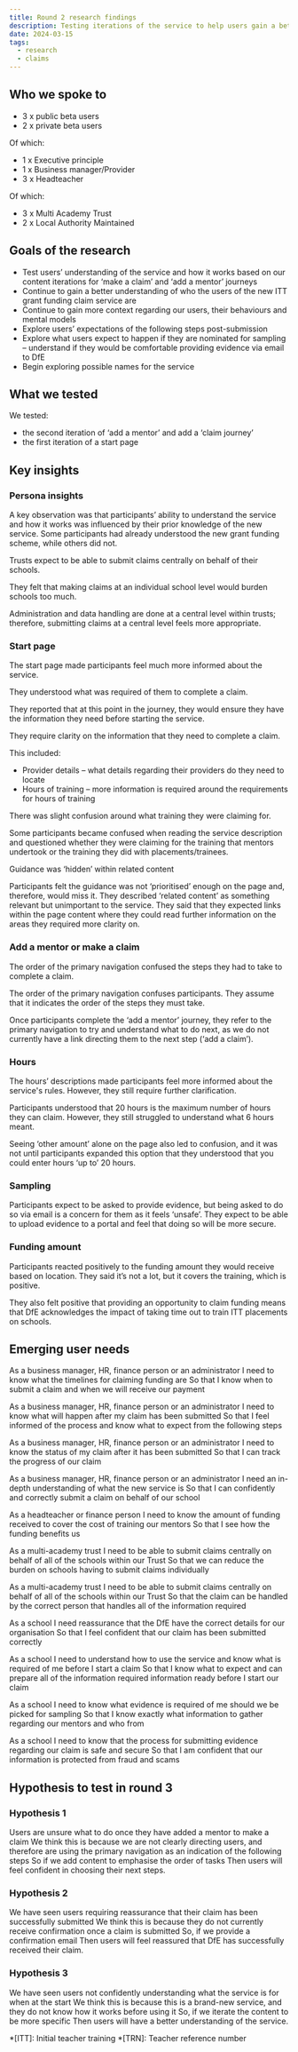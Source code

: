 ```yaml
---
title: Round 2 research findings
description: Testing iterations of the service to help users gain a better understanding of the service, as well as their expectations of post-submission and sampling
date: 2024-03-15
tags:
  - research
  - claims
---
```


## Who we spoke to

- 3 x public beta users
- 2 x private beta users

Of which:

- 1 x Executive principle
- 1 x Business manager/Provider
- 3 x Headteacher

Of which:

- 3 x Multi Academy Trust
- 2 x Local Authority Maintained

## Goals of the research

- Test users’ understanding of the service and how it works based on our content iterations for ‘make a claim’ and ‘add a mentor’ journeys
- Continue to gain a better understanding of who the users of the new ITT grant funding claim service are
- Continue to gain more context regarding our users, their behaviours and mental models
- Explore users’ expectations of the following steps post-submission
- Explore what users expect to happen if they are nominated for sampling – understand if they would be comfortable providing evidence via email to DfE
- Begin exploring possible names for the service

## What we tested

We tested:

- the second iteration of ‘add a mentor’ and add a ‘claim journey’
- the first iteration of a start page

## Key insights

### Persona insights

A key observation was that participants’ ability to understand the service and how it works was influenced by their prior knowledge of the new service. Some participants had already understood the new grant funding scheme, while others did not.

Trusts expect to be able to submit claims centrally on behalf of their schools.

They felt that making claims at an individual school level would burden schools too much.

Administration and data handling are done at a central level within trusts; therefore, submitting claims at a central level feels more appropriate.

### Start page

The start page made participants feel much more informed about the service.

They understood what was required of them to complete a claim.

They reported that at this point in the journey, they would ensure they have the information they need before starting the service.

They require clarity on the information that they need to complete a claim.

This included:

- Provider details – what details regarding their providers do they need to locate
- Hours of training – more information is required around the requirements for hours of training

There was slight confusion around what training they were claiming for.

Some participants became confused when reading the service description and questioned whether they were claiming for the training that mentors undertook or the training they did with placements/trainees.

Guidance was ‘hidden’ within related content

Participants felt the guidance was not ‘prioritised’ enough on the page and, therefore, would miss it. They described ‘related content’ as something relevant but unimportant to the service. They said that they expected links within the page content where they could read further information on the areas they required more clarity on.

### Add a mentor or make a claim

The order of the primary navigation confused the steps they had to take to complete a claim.

The order of the primary navigation confuses participants. They assume that it indicates the order of the steps they must take.

Once participants complete the ‘add a mentor’ journey, they refer to the primary navigation to try and understand what to do next, as we do not currently have a link directing them to the next step (‘add a claim’).

### Hours

The hours’ descriptions made participants feel more informed about the service's rules. However, they still require further clarification.

Participants understood that 20 hours is the maximum number of hours they can claim. However, they still struggled to understand what 6 hours meant.

Seeing ‘other amount’ alone on the page also led to confusion, and it was not until participants expanded this option that they understood that you could enter hours ‘up to’ 20 hours.

### Sampling

Participants expect to be asked to provide evidence, but being asked to do so via email is a concern for them as it feels ‘unsafe’. They expect to be able to upload evidence to a portal and feel that doing so will be more secure.

### Funding amount

Participants reacted positively to the funding amount they would receive based on location. They said it’s not a lot, but it covers the training, which is positive.

They also felt positive that providing an opportunity to claim funding means that DfE acknowledges the impact of taking time out to train ITT placements on schools.

## Emerging user needs

As a business manager, HR, finance person or an administrator
I need to know what the timelines for claiming funding are
So that I know when to submit a claim and when we will receive our payment

As a business manager, HR, finance person or an administrator
I need to know what will happen after my claim has been submitted
So that I feel informed of the process and know what to expect from the following steps

As a business manager, HR, finance person or an administrator
I need to know the status of my claim after it has been submitted
So that I can track the progress of our claim

As a business manager, HR, finance person or an administrator
I need an in-depth understanding of what the new service is
So that I can confidently and correctly submit a claim on behalf of our school

As a headteacher or finance person
I need to know the amount of funding received to cover the cost of training our mentors
So that I see how the funding benefits us

As a multi-academy trust
I need to be able to submit claims centrally on behalf of all of the schools within our Trust
So that we can reduce the burden on schools having to submit claims individually

As a multi-academy trust
I need to be able to submit claims centrally on behalf of all of the schools within our Trust
So that the claim can be handled by the correct person that handles all of the information required

As a school
I need reassurance that the DfE have the correct details for our organisation
So that I feel confident that our claim has been submitted correctly

As a school
I need to understand how to use the service and know what is required of me before I start a claim
So that I know what to expect and can prepare all of the information required information ready before I start our claim

As a school
I need to know what evidence is required of me should we be picked for sampling
So that I know exactly what information to gather regarding our mentors and who from

As a school
I need to know that the process for submitting evidence regarding our claim is safe and secure
So that I am confident that our information is protected from fraud and scams

## Hypothesis to test in round 3

### Hypothesis 1

Users are unsure what to do once they have added a mentor to make a claim
We think this is because we are not clearly directing users, and therefore are using the primary navigation as an indication of the following steps
So if we add content to emphasise the order of tasks
Then users will feel confident in choosing their next steps.

### Hypothesis 2

We have seen users requiring reassurance that their claim has been successfully submitted
We think this is because they do not currently receive confirmation once a claim is submitted
So, if we provide a confirmation email
Then users will feel reassured that DfE has successfully received their claim.

### Hypothesis 3

We have seen users not confidently understanding what the service is for when at the start
We think this is because this is a brand-new service, and they do not know how it works before using it
So, if we iterate the content to be more specific
Then users will have a better understanding of the service.

*[ITT]: Initial teacher training
*[TRN]: Teacher reference number
